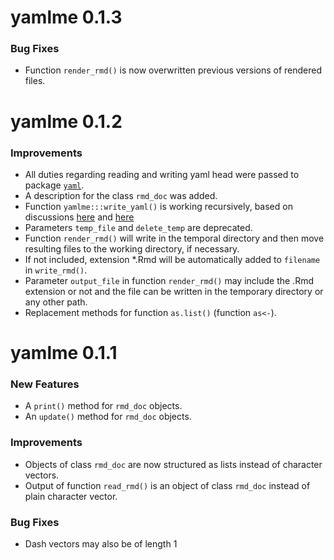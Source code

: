 # yamlme 0.1.3

### Bug Fixes

- Function `render_rmd()` is now overwritten previous versions of rendered
  files.



# yamlme 0.1.2

### Improvements

- All duties regarding reading and writing yaml head were passed to package
  [`yaml`](https://biostat.app.vumc.org/wiki/Main/YamlR).
- A description for the class `rmd_doc` was added.
- Function `yamlme:::write_yaml()` is working recursively, based on discussions
[here](https://stackoverflow.com/questions/61712575/how-to-run-function-on-the-deepest-level-only-in-a-nested-list) and [here](https://stackoverflow.com/questions/70272176/get-names-at-deepest-level-of-a-nested-list-in-r/)
- Parameters `temp_file` and `delete_temp` are deprecated.
- Function `render_rmd()` will write in the temporal directory and then move
  resulting files to the working directory, if necessary.
- If not included, extension *.Rmd will be automatically added to `filename`
  in `write_rmd()`.
- Parameter `output_file` in function `render_rmd()` may include the .Rmd
  extension or not and the file can be written in the temporary directory or
  any other path.
- Replacement methods for function `as.list()` (function `as<-`).



# yamlme 0.1.1

### New Features

- A `print()` method for `rmd_doc` objects.
- An `update()` method for `rmd_doc` objects.

### Improvements

- Objects of class `rmd_doc` are now structured as lists instead of character
vectors.
- Output of function `read_rmd()` is an object of class `rmd_doc` instead of plain
character vector.

### Bug Fixes

- Dash vectors may also be of length 1
